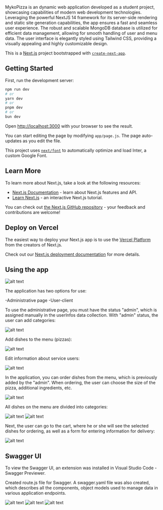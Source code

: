 MykoPizza is an dynamic web application developed as a student project, showcasing capabilities of modern web development technologies. Leveraging the powerful NextJS 14 framework for its server-side rendering and static site generation capabilities, the app ensures a fast and seamless user experience. The robust and scalable MongoDB database is utilized for efficient data management, allowing for smooth handling of user and menu data. The user interface is elegantly styled using Tailwind CSS, providing a visually appealing and highly customizable design.

This is a [Next.js](https://nextjs.org/) project bootstrapped with [`create-next-app`](https://github.com/vercel/next.js/tree/canary/packages/create-next-app).

## Getting Started

First, run the development server:

```bash
npm run dev
# or
yarn dev
# or
pnpm dev
# or
bun dev
```

Open [http://localhost:3000](http://localhost:3000) with your browser to see the result.

You can start editing the page by modifying `app/page.js`. The page auto-updates as you edit the file.

This project uses [`next/font`](https://nextjs.org/docs/basic-features/font-optimization) to automatically optimize and load Inter, a custom Google Font.

## Learn More

To learn more about Next.js, take a look at the following resources:

- [Next.js Documentation](https://nextjs.org/docs) - learn about Next.js features and API.
- [Learn Next.js](https://nextjs.org/learn) - an interactive Next.js tutorial.

You can check out [the Next.js GitHub repository](https://github.com/vercel/next.js/) - your feedback and contributions are welcome!

## Deploy on Vercel

The easiest way to deploy your Next.js app is to use the [Vercel Platform](https://vercel.com/new?utm_medium=default-template&filter=next.js&utm_source=create-next-app&utm_campaign=create-next-app-readme) from the creators of Next.js.

Check out our [Next.js deployment documentation](https://nextjs.org/docs/deployment) for more details.

## Using the app

![alt text](image.png)

The application has two options for use:

-Administrative page
-User-client

To use the administrative page, you must have the status "admin", which is assigned manually in the userInfos data collection.
With "admin" status, the user can add categories:

![alt text](image-1.png)

Add dishes to the menu (pizzas):

![alt text](image-2.png)

Edit information about service users:

![alt text](image-3.png)

In the application, you can order dishes from the menu, which is previously added by the "admin". When ordering, the user can choose the size of the pizza, additional ingredients, etc.

![alt text](image-4.png)

All dishes on the menu are divided into categories:

![alt text](image-5.png)
![alt text](image-6.png)

Next, the user can go to the cart, where he or she will see the selected dishes for ordering, as well as a form for entering information for delivery:

![alt text](image-7.png)

## Swagger UI

To view the Swagger UI, an extension was installed in Visual Studio Code - Swagger Previewer.

Created route.js file for Swagger. A swagger.yaml file was also created, which describes all the components, object models used to manage data in various application endpoints.

![alt text](image-8.png)
![alt text](image-9.png)
![alt text](image-10.png)
